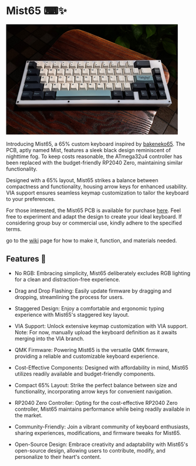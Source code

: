 
# Mist65 ⌨✨

<img src='https://github.com/naaeell/mist65/blob/main/mist65/pictures/keyboard.png'>


Introducing Mist65, a 65% custom keyboard inspired by [bakeneko65](https://github.com/kkatano/bakeneko-65). The PCB, aptly named Mist, features a sleek black design reminiscent of nighttime fog. To keep costs reasonable, the ATmega32u4 controller has been replaced with the budget-friendly RP2040 Zero, maintaining similar functionality.

Designed with a 65% layout, Mist65 strikes a balance between compactness and functionality, housing arrow keys for enhanced usability. VIA support ensures seamless keymap customization to tailor the keyboard to your preferences.

For those interested, the Mist65 PCB is available for purchase [here](https://github.com/naaeell/mist65/wiki). Feel free to experiment and adapt the design to create your ideal keyboard. If considering group buy or commercial use, kindly adhere to the specified terms.


go to the [wiki](https://github.com/naaeell/mist65/wiki) page for how to make it, function, and materials needed.

## Features 🔮

- No RGB: Embracing simplicity, Mist65 deliberately excludes RGB lighting for a clean and distraction-free experience.

- Drag and Drop Flashing: Easily update firmware by dragging and dropping, streamlining the process for users.

- Staggered Design: Enjoy a comfortable and ergonomic typing experience with Mist65's staggered key layout.

- VIA Support: Unlock extensive keymap customization with VIA support. Note: For now, manually upload the keyboard definition as it awaits merging into the VIA branch.

- QMK Firmware: Powering Mist65 is the versatile QMK firmware, providing a reliable and customizable keyboard experience.

- Cost-Effective Components: Designed with affordability in mind, Mist65 utilizes readily available and budget-friendly components.

- Compact 65% Layout: Strike the perfect balance between size and functionality, incorporating arrow keys for convenient navigation.

- RP2040 Zero Controller: Opting for the cost-effective RP2040 Zero controller, Mist65 maintains performance while being readily available in the market.

- Community-Friendly: Join a vibrant community of keyboard enthusiasts, sharing experiences, modifications, and firmware tweaks for Mist65.

- Open-Source Design: Embrace creativity and adaptability with Mist65's open-source design, allowing users to contribute, modify, and personalize to their heart's content.
